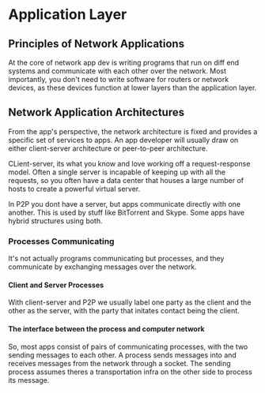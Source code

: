# Application Layer

## Principles of Network Applications

At the core of network app dev is writing programs that run on diff end systems and communicate with each other over the network. Most importantly, you don't need to write software for routers or network devices, as these devices function at lower layers than the application layer.

## Network Application Architectures

From the app's perspective, the network architecture is fixed and provides a specific set of services to apps. An app developer will usually draw on either client-server architecture or peer-to-peer architecture.

CLient-server, its what you know and love working off a request-response model. Often a single server is incapable of keeping up with all the requests, so you often have a data center that houses a large number of hosts to create a powerful virtual server.

In P2P you dont have a server, but apps communicate directly with one another. This is used by stuff like BitTorrent and Skype. Some apps have hybrid structures using both.

### Processes Communicating

It's not actually programs communicating but processes, and they communicate by exchanging messages over the network.

#### Client and Server Processes

With client-server and P2P we usually label one party as the client and the other as the server, with the party that initates contact being the client.

#### The interface between the process and computer network

So, most apps consist of pairs of communicating processes, with the two sending messages to each other. A process sends messages into and receives messages from the network through a socket. The sending process assumes theres a transportation infra on the other side to process its message.